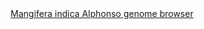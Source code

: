 <div id="Mangifera_indica_Alphonso_genome_browser" align="center">
  <a href="https://ink-blot.github.io/?sessionURL=blob:zZVtb6pIFID_ymY.7SaIgCDgN71aba1QoWrx5sYMMMAgMMgMKjb97zv11nuz2WbbbvalCSEwnOGcM88z8Aj2qKKYFKAHFFHWRA0IgCbk4MK8zJAFc0RBL4IZRQKoUIQqVAQI9B5BBCmDC.eWT0wYK2mv3Q5h1IpRQXIcUJF2RFi2KKlZgnhoSxFhDk.kgAcqBiTnwQy2YVYmpKCkDYMAUdqS2iUq4s0B8tPl2eb8SrTJ64zhc9YNL4IXFooR5NXiIkTHNwp5T.ZYn3S2M6Vca8d5YYzkBfMaF5Irf3BaBqvUPtzuvjjh3cP0ZhxRfL9HQzUz.wnuStf5xIrrqmyvhvbV6DRV1l17VRyZ3XcsfDMIb9ZpNByPxt6hclc7vxh1brcPdn9JHmxru8PWiS5Mw_IdyhvC4EkAGQlqvuwgSCpZ72mCZKiCqpmt5ytNMDWTt10RDHpfvwmAVTDY8uivj4A1JWcDKNrVZ0wCIFWIKtBrmZKky6apaKquSqYpPwmPoK6yfxheDgtOA29QiNkmJEykpGKcUxxFHTE.8XoinJ3Z8cRvB38istsrI4j8Y2V36zh1l_G460WjfiU3tB8qUp3u0pzex8YyZa5J7MWoPKZ.MvlSDZxmODfHB5H5mHf07tYjUuWQ8dDnIX7_QhYWBWGQPe9XASQIxwmP0SUBBCQjnDOoYv9XSfiFH7Im_caD9phiH2eYNSuekhxAr6NoXVX.oUbn31Hhx.51HcdQDNk0Oht5w_Ez_gkJN7Qoqci7EfdB9CczPjz3E4my8qLr423oNebYYtMjbK48Zet4pka8rdsnqT1b.A1O16UPdS.YH7cY38n5wE9Pyk5HQf1HUT6.ihdv.MhPbfawwrBgr.og66au_IVAL5qo_4smz2Czvy3Ka7M_kSrE6_S9a.RIiW3iuCAk94uTMknyg7WM1xErZ2s0PNndqgiG6mo3mEdouoNluuiY07w5fUyVV1fy47LIqtTV37ZF.w9tEX2Yv0OLl7BPxP_uOJ4Zy8nAdxIrcxmcU2_f1KElbe.X9Zoq2g7X17U9jYzccE1V15eTobEszfHCxRmd6byjt_hf1uYC.vvt5WeScetydEb9wq379O3pdw--">Mangifera indica Alphonso genome browser</a>
</div>

